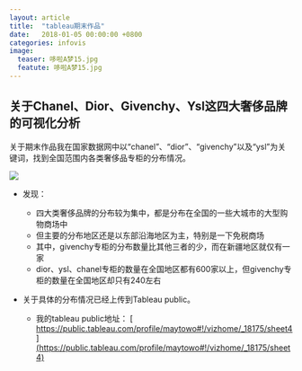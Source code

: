 ```yaml
---
layout: article
title:  "tableau期末作品"
date:   2018-01-05 00:00:00 +0800
categories: infovis
image: 
  teaser: 哆啦A梦15.jpg
  featute: 哆啦A梦15.jpg
---
```





## 关于Chanel、Dior、Givenchy、Ysl这四大奢侈品牌的可视化分析

关于期末作品我在国家数据网中以“chanel”、“dior”、“givenchy”以及“ysl”为关键词，找到全国范围内各类奢侈品专柜的分布情况。

<img src="https://maytowo.github.io/images/tableau-奢侈品-01.png">

+ 发现：
    + 四大类奢侈品牌的分布较为集中，都是分布在全国的一些大城市的大型购物商场中
    + 但主要的分布地区还是以东部沿海地区为主，特别是一下免税商场
    + 其中，givenchy专柜的分布数量比其他三者的少，而在新疆地区就仅有一家
    + dior、ysl、chanel专柜的数量在全国地区都有600家以上，但givenchy专柜的数量在全国地区却只有240左右
    
+ 关于具体的分布情况已经上传到Tableau public。

  + 我的tableau public地址： [ https://public.tableau.com/profile/maytowo#!/vizhome/_18175/sheet4](https://public.tableau.com/profile/maytowo#!/vizhome/_18175/sheet4)